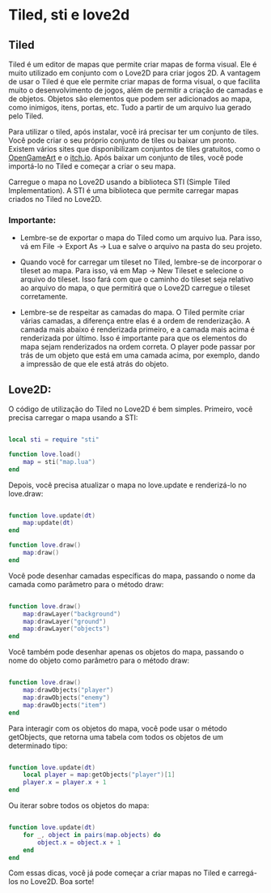# Tiled, sti e love2d

## Tiled

Tiled é um editor de mapas que permite criar mapas de forma visual. Ele é muito utilizado em conjunto com o Love2D para criar jogos 2D. A vantagem de usar o Tiled é que ele permite criar mapas de forma visual, o que facilita muito o desenvolvimento de jogos, além de permitir a criação de camadas e de objetos. Objetos são elementos que podem ser adicionados ao mapa, como inimigos, itens, portas, etc. Tudo a partir de um arquivo lua gerado pelo Tiled.

Para utilizar o tiled, após instalar, você irá precisar ter um conjunto de tiles. Você pode criar o seu próprio conjunto de tiles ou baixar um pronto. Existem vários sites que disponibilizam conjuntos de tiles gratuitos, como o [OpenGameArt](https://opengameart.org/) e o [itch.io](https://itch.io/). Após baixar um conjunto de tiles, você pode importá-lo no Tiled e começar a criar o seu mapa.

Carregue o mapa no Love2D usando a biblioteca STI (Simple Tiled Implementation). A STI é uma biblioteca que permite carregar mapas criados no Tiled no Love2D.

### Importante:

* Lembre-se de exportar o mapa do Tiled como um arquivo lua. Para isso, vá em File -> Export As -> Lua e salve o arquivo na pasta do seu projeto.

* Quando você for carregar um tileset no Tiled, lembre-se de incorporar o tileset ao mapa. Para isso, vá em Map -> New Tileset e selecione o arquivo do tileset. Isso fará com que o caminho do tileset seja relativo ao arquivo do mapa, o que permitirá que o Love2D carregue o tileset corretamente.

* Lembre-se de respeitar as camadas do mapa. O Tiled permite criar várias camadas, a diferença entre elas é a ordem de renderização. A camada mais abaixo é renderizada primeiro, e a camada mais acima é renderizada por último. Isso é importante para que os elementos do mapa sejam renderizados na ordem correta. O player pode passar por trás de um objeto que está em uma camada acima, por exemplo, dando a impressão de que ele está atrás do objeto.

## Love2D:

O código de utilização do Tiled no Love2D é bem simples. Primeiro, você precisa carregar o mapa usando a STI:

```lua

local sti = require "sti"

function love.load()
    map = sti("map.lua")
end

```

Depois, você precisa atualizar o mapa no love.update e renderizá-lo no love.draw:

```lua

function love.update(dt)
    map:update(dt)
end

function love.draw()
    map:draw()
end

```

Você pode desenhar camadas específicas do mapa, passando o nome da camada como parâmetro para o método draw:

```lua

function love.draw()
    map:drawLayer("background")
    map:drawLayer("ground")
    map:drawLayer("objects")
end

```

Você também pode desenhar apenas os objetos do mapa, passando o nome do objeto como parâmetro para o método draw:

```lua

function love.draw()
    map:drawObjects("player")
    map:drawObjects("enemy")
    map:drawObjects("item")
end

```

Para interagir com os objetos do mapa, você pode usar o método getObjects, que retorna uma tabela com todos os objetos de um determinado tipo:

```lua

function love.update(dt)
    local player = map:getObjects("player")[1]
    player.x = player.x + 1
end

```

Ou iterar sobre todos os objetos do mapa:

```lua

function love.update(dt)
    for _, object in pairs(map.objects) do
        object.x = object.x + 1
    end
end

```

Com essas dicas, você já pode começar a criar mapas no Tiled e carregá-los no Love2D. Boa sorte!
